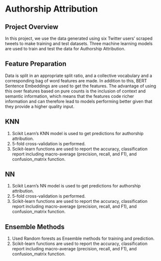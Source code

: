 # Authorship Attribution

## Project Overview
In this project, we use the data generated using six Twitter users’ scraped tweets to make training and test datasets. Three machine learning models are used to train and test the data for Authorship Attribution.

## Feature Preparation
Data is split in an appropriate split ratio, and a collective vocabulary and a corresponding bag of word features are made. In addition to this, BERT Sentence Embeddings are used to get the features. The advantage of using this over features based on pure counts is the inclusion of context and semantic information, which means that the features code richer information and can therefore lead to models performing better given that they provide a higher quality input.

## KNN
1. Scikit Learn’s KNN model is used to get predictions for authorship attribution.
2. 5-fold cross-validation is performed.
3. Scikit-learn functions are used to report the accuracy, classification report including macro-average (precision, recall, and F1), and confusion_matrix function.

## NN
1. Scikit Learn’s NN model is used to get predictions for authorship attribution.
2. 5-fold cross-validation is performed.
3. Scikit-learn functions are used to report the accuracy, classification report including macro-average (precision, recall, and F1), and confusion_matrix function.

## Ensemble Methods
1. Used Random forests as Ensemble methods for training and prediction.
2. Scikit-learn functions are used to report the accuracy, classification report including macro-average (precision, recall, and F1), and confusion_matrix function.
